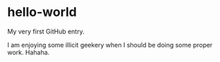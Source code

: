 # hello-world
My very first GitHub entry.

I am enjoying some illicit geekery when I should be doing some proper work. Hahaha.
